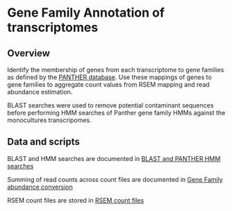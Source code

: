 Gene Family Annotation of transcriptomes
========================================

Overview
--------

Identify the membership of genes from each transcriptome to gene families
as defined by the [PANTHER database](http://www.pantherdb.org/). Use 
these mappings of genes to gene families to aggregate count values from
RSEM mapping and read abundance estimation.

BLAST searches were used to remove potential contaminant sequences before
performing HMM searches of Panther gene family HMMs against the monocultures
transcripomes.

Data and scripts
----------------

BLAST and HMM searches are documented in [BLAST and PANTHER HMM searches](https://github.com/bastodian/Dimensions/tree/master/Annotation/GeneFamily-Annotation/Blast-and-Panther-Results)

Summing of read counts across count files are documented in [Gene Family abundance conversion](https://github.com/bastodian/Dimensions/tree/master/Annotation/GeneFamily-Annotation/PantherAbundances)

RSEM count files are stored in [RSEM count files](https://github.com/bastodian/Dimensions/tree/master/Annotation/GeneFamily-Annotation/RSEM)
